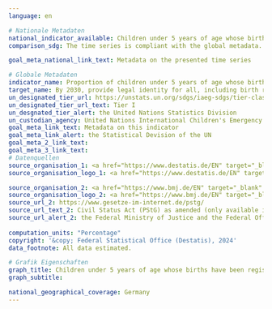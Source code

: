 ```yaml
---
language: en    

# Nationale Metadaten    
national_indicator_available: Children under 5 years of age whose births have been registered with a civil authority    
comparison_sdg: The time series is compliant with the global metadata.    

goal_meta_national_link_text: Metadata on the presented time series    

# Globale Metadaten    
indicator_name: Proportion of children under 5 years of age whose births have been registered with a civil authority, by age    
target_name: By 2030, provide legal identity for all, including birth registration    
un_designated_tier_url: https://unstats.un.org/sdgs/iaeg-sdgs/tier-classification/    
un_designated_tier_url_text: Tier I    
un_desgnated_tier_alert: the United Nations Statistics Division    
un_custodian_agency: United Nations International Children's Emergency Fund (UNICEF)<br>United Nations Statistics Division (UNSD)    
goal_meta_link_text: Metadata on this indicator    
goal_meta_link_alert: the Statistical Devision of the UN    
goal_meta_2_link_text:     
goal_meta_3_link_text:         
# Datenquellen
source_organisation_1: <a href="https://www.destatis.de/EN" target="_blank"> Federal Statistical Office (Destatis) </a>
source_organisation_logo_1: <a href="https://www.destatis.de/EN" target="_blank"><img src="https://sdg-indikatoren.de/public/OrgImgEn/destatis.png" alt="Logo destatis" style="height:60px; width:148px"/></a>

source_organisation_2: <a href="https://www.bmj.de/EN" target="_blank" onclick="return confirm_alert('the Federal Ministry of Justice and the Federal Office of Justice','En');"> Federal Ministry of Justice and the Federal Office of Justice </a>
source_organisation_logo_2: <a href="https://www.bmj.de/EN" target="_blank" onclick="return confirm_alert('the Federal Ministry of Justice and the Federal Office of Justice','En');"><img src="https://sdg-indikatoren.de/public/OrgImgEn/bmj.png" alt="Logo bmj" style="height:60px; width:148px"/></a>
source_url_2: https://www.gesetze-im-internet.de/pstg/
source_url_text_2: Civil Status Act (PStG) as amended (only available in German)
source_url_alert_2: the Federal Ministry of Justice and the Federal Office of Justice
    
computation_units: "Percentage"    
copyright: '&copy; Federal Statistical Office (Destatis), 2024'    
data_footnote: All data estimated.    

# Grafik Eigenschaften    
graph_title: Children under 5 years of age whose births have been registered with a civil authority
graph_subtitle:     

national_geographical_coverage: Germany    
---
```


<span></span>